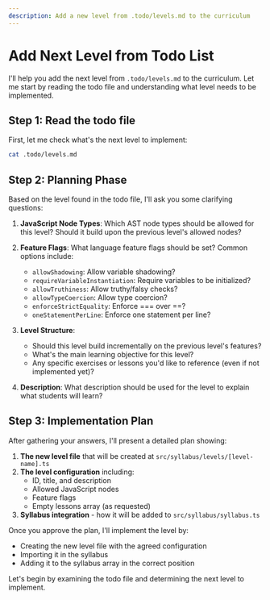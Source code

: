 ```yaml
---
description: Add a new level from .todo/levels.md to the curriculum
---
```


# Add Next Level from Todo List

I'll help you add the next level from `.todo/levels.md` to the curriculum. Let me start by reading the todo file and understanding what level needs to be implemented.

## Step 1: Read the todo file

First, let me check what's the next level to implement:

```bash
cat .todo/levels.md
```

## Step 2: Planning Phase

Based on the level found in the todo file, I'll ask you some clarifying questions:

1. **JavaScript Node Types**: Which AST node types should be allowed for this level? Should it build upon the previous level's allowed nodes?

2. **Feature Flags**: What language feature flags should be set? Common options include:
   - `allowShadowing`: Allow variable shadowing?
   - `requireVariableInstantiation`: Require variables to be initialized?
   - `allowTruthiness`: Allow truthy/falsy checks?
   - `allowTypeCoercion`: Allow type coercion?
   - `enforceStrictEquality`: Enforce === over ==?
   - `oneStatementPerLine`: Enforce one statement per line?

3. **Level Structure**:
   - Should this level build incrementally on the previous level's features?
   - What's the main learning objective for this level?
   - Any specific exercises or lessons you'd like to reference (even if not implemented yet)?

4. **Description**: What description should be used for the level to explain what students will learn?

## Step 3: Implementation Plan

After gathering your answers, I'll present a detailed plan showing:

1. **The new level file** that will be created at `src/syllabus/levels/[level-name].ts`
2. **The level configuration** including:
   - ID, title, and description
   - Allowed JavaScript nodes
   - Feature flags
   - Empty lessons array (as requested)
3. **Syllabus integration** - how it will be added to `src/syllabus/syllabus.ts`

Once you approve the plan, I'll implement the level by:

- Creating the new level file with the agreed configuration
- Importing it in the syllabus
- Adding it to the syllabus array in the correct position

Let's begin by examining the todo file and determining the next level to implement.
